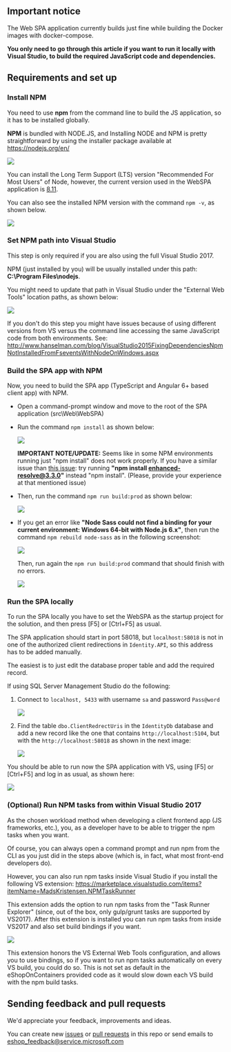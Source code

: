 ## Important notice

The Web SPA application currently builds just fine while building the Docker images with docker-compose.

**You only need to go through this article if you want to run it locally with Visual Studio, to build the required JavaScript code and dependencies.**

## Requirements and set up

### Install NPM

You need to use **npm** from the command line to build the JS application, so it has to be installed globally.

**NPM** is bundled with NODE.JS, and Installing NODE and NPM is pretty straightforward by using the installer package available at https://nodejs.org/en/

![](img/spa/installing_npm_node.png)

You can install the Long Term Support (LTS) version "Recommended For Most Users" of Node, however, the current version used in the WebSPA application is [8.11](https://nodejs.org/download/release/v8.11.4/).

You can also see the installed NPM version with the command `npm -v`, as shown below.

![](img/spa/npm-versions-powershell.png)

### Set NPM path into Visual Studio

This step is only required if you are also using the full Visual Studio 2017.

NPM (just installed by you) will be usually installed under this path:
**C:\Program Files\nodejs**.

You might need to update that path in Visual Studio under the "External Web Tools" location paths, as shown below:

![](img/spa/vs-tools-path-custom-node.png)

If you don't do this step you might have issues because of using different versions from VS versus the command line accessing the same JavaScript code from both environments.
See:
http://www.hanselman.com/blog/VisualStudio2015FixingDependenciesNpmNotInstalledFromFseventsWithNodeOnWindows.aspx

### Build the SPA app with NPM

Now, you need to build the SPA app (TypeScript and Angular 6+ based client app) with NPM.

- Open a command-prompt window and move to the root of the SPA application (src\Web\WebSPA\)

- Run the command `npm install` as shown below:

  ![](img/spa/npm-install.png)

  **IMPORTANT NOTE/UPDATE:** Seems like in some NPM environments running just "npm install" does not work properly. If you have a similar issue than [this issue](https://github.com/dotnet-architecture/eShopOnContainers/issues/253): try running **"npm install enhanced-resolve@3.3.0"** instead "npm install". (Please, provide your experience at that mentioned issue)

- Then, run the command `npm run build:prod` as shown below:

  ![](img/spa/npm-run-build-prod.png)

- If you get an error like **"Node Sass could not find a binding for your current environment: Windows 64-bit with Node.js 6.x"**, then run the command `npm rebuild node-sass` as in the following screenshot:

  ![](img/spa/npm-rebuild-node-sass.png)

  Then, run again the `npm run build:prod` command that should finish with no errors.

  ![](img/spa/npm-run-build-prod-no-errors.png)

### Run the SPA locally

To run the SPA locally you have to set the WebSPA as the startup project for the solution, and then press [F5] or [Ctrl+F5] as usual.

The SPA application should start in port 58018, but `localhost:58018` is not in one of the authorized client redirections in `Identity.API`, so this address has to be added manually.

The easiest is to just edit the database proper table and add the required record.

If using SQL Server Management Studio do the following:

1. Connect to `localhost, 5433` with username `sa` and password `Pass@word`

   ![](img/spa/ssms-login.png)

2. Find the table `dbo.ClientRedrectUris` in the `IdentityDb` database and add a new record like the one that contains `http://localhost:5104`, but with the `http://localhost:58018` as shown in the next image:

   ![](img/spa/add-client-redirect-uri.png)

You should be able to run now the SPA application with VS, using [F5] or [Ctrl+F5] and log in as usual, as shown here:

![](img/spa/eshoponcontainers-webspa-running-locally.png)

### (Optional) Run NPM tasks from within Visual Studio 2017

As the chosen workload method when developing a client frontend app (JS frameworks, etc.), you, as a developer have to be able to trigger the npm tasks when you want.

Of course, you can always open a command prompt and run npm from the CLI as you just did in the steps above (which is, in fact, what most front-end developers do).

However, you can also run npm tasks inside Visual Studio if you install the following VS extension: https://marketplace.visualstudio.com/items?itemName=MadsKristensen.NPMTaskRunner

This extension adds the option to run npm tasks from the "Task Runner Explorer" (since, out of the box, only gulp/grunt tasks are supported by VS2017). After this extension is installed you can run npm tasks from inside VS2017 and also set build bindings if you want.

![](img/spa/task-runner-with-npm-extension.png)

This extension honors the VS External Web Tools configuration, and allows you to use bindings, so if you want to run npm tasks automatically on every VS build, you could do so. This is not set as default in the eShopOnContainers provided code as it would slow down each VS build with the npm build tasks.

## Sending feedback and pull requests

We'd appreciate your feedback, improvements and ideas.

You can create new [issues](https://github.com/dotnet-architecture/eShopOnContainers/issues) or [pull requests](https://github.com/dotnet-architecture/eShopOnContainers/pulls) in this repo or send emails to [eshop_feedback@service.microsoft.com](mailto:eshop_feedback@service.microsoft.com)
